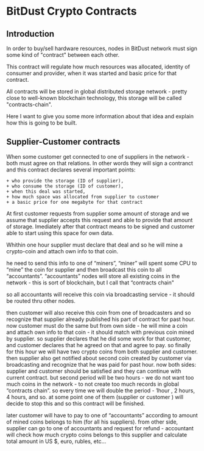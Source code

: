 # BitDust Crypto Contracts


## Introduction

In order to buy/sell hardware resources, nodes in BitDust network must sign some kind of "contract" between each other. 

This contract will regulate how much resources was allocated, identity of consumer and provider, when it was started and basic price for that contract.

All contracts will be stored in global distributed storage network - pretty close to well-known blockchain technology, this storage will be called "contracts-chain".

Here I want to give you some more information about that idea and explain how this is going to be built. 


## Supplier-Customer contracts

When some customer get connected to one of suppliers in the network - both must agree on that relations. In other words they will sign a contranct and this contract declares several important points:

    + who provide the storage (ID of supplier),
    + who consume the storage (ID of customer),
    + when this deal was started,
    + how much space was allocated from supplier to customer
    + a basic price for one megabyte for that contract

At first customer requests from supplier some amount of storage and we assume that supplier accepts this request and able to provide that amount of storage. Imediately after that contract means to be signed and customer able to start using this space for own data.

Whithin one hour supplier must declare that deal and so he will mine a crypto-coin and attach own info to that coin.

he need to send this info to one of “miners”, “miner” will spent some CPU to  “mine” the coin for supplier and then broadcast this coin to all “accountants”. “accountants” nodes will store all existing coins in the network - this is sort of blockchain, but I call that “contracts chain"

so all accountants will receive this coin via broadcasting service - it should be routed thru other nodes.

then customer will also receive this coin from one of broadcasters and so recognize that supplier already published his part of contract for past hour. now customer must do the same but from own side - he will mine a coin and attach own info to that coin - it should match with previous coin mined by supplier. so supplier declares that he did some work for that customer, and customer declares that he agreed on that and agree to pay. so finally for this hour we will have two crypto coins from both supplier and customer. then supplier also get notified about second coin created by customer via broadcasting and recognize that he was paid for past hour. now both sides: supplier and customer should be satisfied and they can continue with current contract. but second period will be two hours - we do not want too much coins in the network - to not create too much records in global “contracts chain”. so every time we will double the period - 1hour , 2 hours, 4 hours, and so. at some point one of them (supplier or customer ) will decide to stop this and  so this contract will be finished.

later customer will have to pay to one of “accountants” according to amount of mined coins belongs to him (for all his suppliers). from other side, supplier can go to one of accountants and request for refund - accountant will check how much crypto coins belongs to this supplier and calculate total amount in US $, euro, rubles, etc…